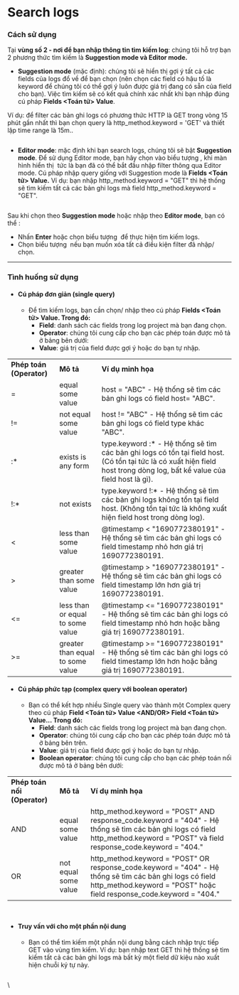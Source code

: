 # Search logs

### Cách sử dụng 

Tại **vùng số 2 - nơi để bạn nhập thông tin tìm kiếm log**: chúng tôi hỗ trợ bạn 2 phương thức tìm kiếm là **Suggestion mode và Editor mode.**

* **Suggestion mode** (mặc định): chúng tôi sẽ hiển thị gợi ý tất cả các fields của logs đổ về để bạn chọn (nên chọn các field có hậu tố là keyword để chúng tôi có thể gợi ý luôn được giá trị đang có sẵn của field cho bạn). Việc tìm kiếm sẽ có kết quả chính xác nhất khi bạn nhập đúng cú pháp **Fields \<Toán tử> Value**.

Ví dụ: để filter các bản ghi logs có phương thức HTTP là GET trong vòng 15 phút gần nhất thì bạn chọn query là http\_method.keyword = 'GET' và thiết lập time range là 15m.. 

<figure><img src="https://docs-admin.vngcloud.vn/download/attachments/59807124/image2023-8-2_17-39-24.png?version=1&#x26;modificationDate=1690972765000&#x26;api=v2" alt=""><figcaption></figcaption></figure>

* **Editor mode**: mặc định khi bạn search logs, chúng tôi sẽ bật **Suggestion mode**. Để sử dụng Editor mode, bạn hãy chọn vào biểu tượng <img src="https://docs-admin.vngcloud.vn/download/thumbnails/59807124/image2023-8-7_11-14-17.png?version=1&#x26;modificationDate=1691381658000&#x26;api=v2" alt="" data-size="line">, khi màn hình hiển thị <img src="https://docs-admin.vngcloud.vn/download/thumbnails/59807124/image2023-8-7_11-14-46.png?version=1&#x26;modificationDate=1691381687000&#x26;api=v2" alt="" data-size="line"> tức là bạn đã có thể bắt đầu nhập filter thông qua Editor mode. Cú pháp nhập query giống với Suggestion mode là **Fields \<Toán tử> Value.** Ví dụ: bạn nhập http\_method.keyword = "GET" thì hệ thống sẽ tìm kiếm tất cả các bản ghi logs mà field http\_method.keyword = "GET".

<figure><img src="https://docs-admin.vngcloud.vn/download/attachments/59807124/image2023-8-9_13-26-7.png?version=1&#x26;modificationDate=1691562368000&#x26;api=v2" alt=""><figcaption></figcaption></figure>

Sau khi chọn theo **Suggestion mode** hoặc nhập theo **Editor mode**, bạn có thể :

* Nhấn **Enter** hoặc chọn biểu tượng <img src="https://docs-admin.vngcloud.vn/download/thumbnails/59807124/image2023-8-7_13-28-51.png?version=1&#x26;modificationDate=1691389732000&#x26;api=v2" alt="" data-size="line"> để thực hiện tìm kiếm logs.
* Chọn biểu tượng <img src="https://docs-admin.vngcloud.vn/download/thumbnails/59807124/image2023-8-7_13-29-31.png?version=1&#x26;modificationDate=1691389771000&#x26;api=v2" alt="" data-size="line"> nếu bạn muốn xóa tất cả điều kiện filter đã nhập/ chọn.

***

### Tình huống sử dụng 

* #### Cú pháp đơn giản (single query) 
  * Để tìm kiếm logs, bạn cần chọn/ nhập theo cú pháp  **Fields \<Toán tử> Value. Trong đó:** 
    * **Field**: danh sách các fields trong log project mà bạn đang chọn.
    * **Operator**: chúng tôi cung cấp cho bạn các phép toán được mô tả ở bảng bên dưới: 
    * **Value**: giá trị của field được gợi ý hoặc do bạn tự nhập.

|  |  |  |
| --- | --- | --- |
| **Phép toán** **(Operator)** | **Mô tả** | **Ví dụ minh họa** |
| = | equal some value | host = "ABC" - Hệ thống sẽ tìm các bản ghi logs có field host= "ABC". |
| != | not equal some value | host != "ABC" - Hệ thống sẽ tìm các bản ghi logs có field type khác "ABC". |
| :* | exists is any form | type.keyword :* - Hệ thống sẽ tìm các bản ghi logs có tồn tại field host. (Có tồn tại tức là có xuất hiện field host trong dòng log, bất kể value của field host là gì). |
| !:* | not exists | type.keyword !:* - Hệ thống sẽ tìm các bản ghi logs không tồn tại field host. (Không tồn tại tức là không xuất hiện field host trong dòng log). |
| < | less than some value | @timestamp < "1690772380191" - Hệ thống sẽ tìm các bản ghi logs có field timestamp nhỏ hơn giá trị 1690772380191. |
| > | greater than some value | @timestamp > "1690772380191" - Hệ thống sẽ tìm các bản ghi logs có field timestamp lớn hơn giá trị 1690772380191. |
| <= | less than or equal to some value | @timestamp <= "1690772380191" - Hệ thống sẽ tìm các bản ghi logs có field timestamp nhỏ hơn hoặc bằng giá trị 1690772380191. |
| >= | greater than equal to some value | @timestamp >= "1690772380191" - Hệ thống sẽ tìm các bản ghi logs có field timestamp lớn hơn hoặc bằng giá trị 1690772380191. |

* #### Cú pháp phức tạp (complex query với boolean operator) 
  * Bạn có thể kết hợp nhiều Single query vào thành một Complex query theo cú pháp **Field \<Toán tử> Value \<AND/OR> Field \<Toán tử> Value... Trong đó:** 
    * **Field**: danh sách các fields trong log project mà bạn đang chọn.
    * **Operator**: chúng tôi cung cấp cho bạn các phép toán được mô tả ở bảng bên trên.
    * **Value**: giá trị của field được gợi ý hoặc do bạn tự nhập.
    * **Boolean operator**: chúng tôi cung cấp cho bạn các phép toán nối được mô tả ở bảng bên dưới: 

|  |  |  |
| --- | --- | --- |
| **Phép toán nối** **(Operator)** | **Mô tả** | **Ví dụ minh họa** |
| AND | equal some value | http_method.keyword = "POST" AND response_code.keyword = "404" - Hệ thống sẽ tìm các bản ghi logs có field http_method.keyword = "POST" và field response_code.keyword = "404." |
| OR | not equal some value | http_method.keyword = "POST" OR response_code.keyword = "404" - Hệ thống sẽ tìm các bản ghi logs có field http_method.keyword = "POST" hoặc field response_code.keyword = "404." |

<figure><img src="https://docs-admin.vngcloud.vn/download/attachments/59807124/image2023-8-7_13-24-21.png?version=1&#x26;modificationDate=1691389462000&#x26;api=v2" alt=""><figcaption></figcaption></figure>

<figure><img src="https://docs-admin.vngcloud.vn/download/attachments/59807124/image2023-8-7_13-26-42.png?version=1&#x26;modificationDate=1691389602000&#x26;api=v2" alt=""><figcaption></figcaption></figure>

* #### Truy vấn với cho một phần nội dung 
  * Bạn có thể tìm kiếm một phần nội dung bằng cách nhập trực tiếp GET vào vùng tìm kiếm. Ví dụ: bạn nhập text GET thì hệ thống sẽ tìm kiếm tất cả các bản ghi logs mà bất kỳ một field dữ kiệu nào xuất hiện chuỗi ký tự này.

<figure><img src="https://docs-admin.vngcloud.vn/download/attachments/59807124/image2023-8-7_11-22-30.png?version=1&#x26;modificationDate=1691382151000&#x26;api=v2" alt=""><figcaption></figcaption></figure>

\

